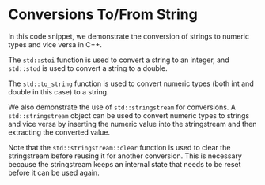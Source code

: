 # Conversions To/From String
In this code snippet, we demonstrate the conversion of strings to numeric types and vice versa in C++. 

The `std::stoi` function is used to convert a string to an integer, and `std::stod` is used to convert a string to a double. 

The `std::to_string` function is used to convert numeric types (both int and double in this case) to a string.

We also demonstrate the use of `std::stringstream` for conversions. A `std::stringstream` object can be used to convert numeric types to strings and vice versa by inserting the numeric value into the stringstream and then extracting the converted value. 

Note that the `std::stringstream::clear` function is used to clear the stringstream before reusing it for another conversion. This is necessary because the stringstream keeps an internal state that needs to be reset before it can be used again.